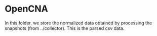 # OpenCNA

In this folder, we store the normalized data obtained by processing the snapshots (from ../collector). This is the parsed csv data.
